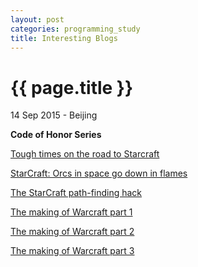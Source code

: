 ```yaml
---
layout: post
categories: programming_study
title: Interesting Blogs
---
```


{{ page.title }}
================

<p class="meta">14 Sep 2015 - Beijing</p>

**Code of Honor Series**

[Tough times on the road to Starcraft](http://www.codeofhonor.com/blog/tough-times-on-the-road-to-starcraft)

[StarCraft: Orcs in space go down in flames](http://www.codeofhonor.com/blog/starcraft-orcs-in-space-go-down-in-flames)

[The StarCraft path-finding hack](http://www.codeofhonor.com/blog/the-starcraft-path-finding-hack)

[The making of Warcraft part 1](http://www.codeofhonor.com/blog/the-making-of-warcraft-part-1)

[The making of Warcraft part 2](http://www.codeofhonor.com/blog/the-making-of-warcraft-part-2)

[The making of Warcraft part 3](http://www.codeofhonor.com/blog/the-making-of-warcraft-part-3)
